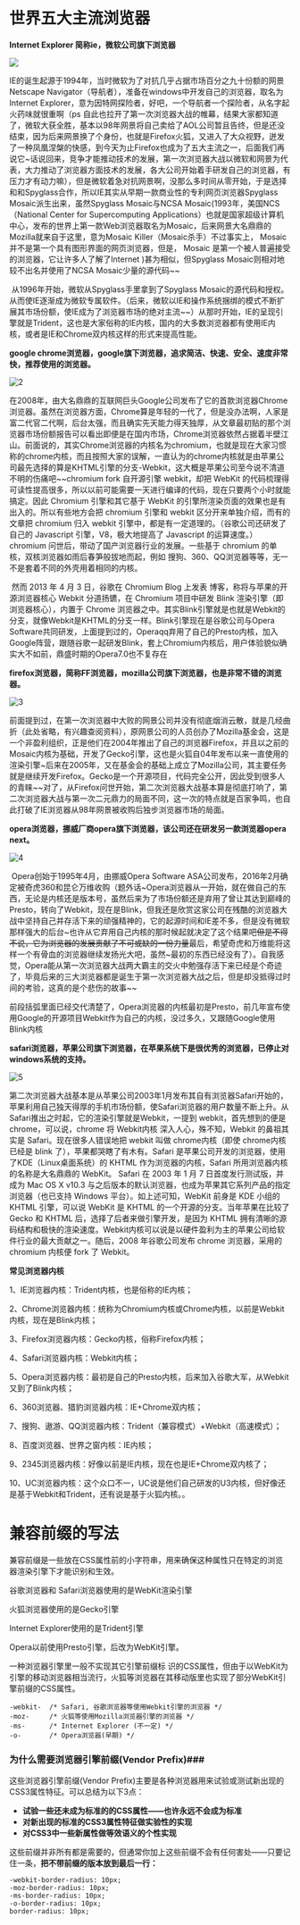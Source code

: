 世界五大主流浏览器
===

**Internet Explorer 简称ie，微软公司旗下浏览器**

![](../images/1.png)

IE的诞生起源于1994年，当时微软为了对抗几乎占据市场百分之九十份额的网景Netscape Navigator（导航者），准备在windows中开发自己的浏览器，取名为Internet Explorer，意为因特网探险者，好吧，一个导航者一个探险者，从名字起火药味就很重啊（ps 自此也拉开了第一次浏览器大战的帷幕，结果大家都知道了，微软大获全胜，基本以98年网景将自己卖给了AOL公司暂且告终，但是还没结束，因为后来网景换了个身份，也就是Firefox火狐，又进入了大众视野，迸发了一种凤凰涅槃的快感，到今天为止Firefox也成为了五大主流之一，后面我们再说它~话说回来，竞争才能推动技术的发展，第一次浏览器大战以微软和网景为代表，大力推动了浏览器方面技术的发展，各大公司开始着手研发自己的浏览器，有压力才有动力嘛），但是微软着急对抗网景啊，没那么多时间从零开始，于是选择和和Spyglass合作，所以IE其实从早期一款商业性的专利网页浏览器Spyglass Mosaic派生出来，虽然Spyglass Mosaic与NCSA Mosaic(1993年，美国NCS（National Center for Supercomputing Applications）也就是国家超级计算机中心，发布的世界上第一款Web浏览器取名为Mosaic，后来网景大名鼎鼎的Mozilla就来自于这里，意为Mosaic Killer（Mosaic杀手）不过事实上， Mosaic 并不是第一个具有图形界面的网页浏览器，但是， Mosaic 是第一个被人普遍接受的浏览器，它让许多人了解了Internet )甚为相似，但Spyglass Mosaic则相对地较不出名并使用了NCSA Mosaic少量的源代码~~

​     从1996年开始，微软从Spyglass手里拿到了Spyglass Mosaic的源代码和授权。从而使IE逐渐成为微软专属软件。（后来，微软以IE和操作系统捆绑的模式不断扩展其市场份额，使IE成为了浏览器市场的绝对主流~~）从那时开始，IE的呈现引擎就是Trident，这也是大家俗称的IE内核，国内的大多数浏览器都有使用IE内核，或者是IE和Chrome双内核这样的形式来提高性能。



**google chrome浏览器，google旗下浏览器，追求简洁、快速、安全、速度非常快，推荐使用的浏览器。**

![2](../images/2.png)

在2008年，由大名鼎鼎的互联网巨头Google公司发布了它的首款浏览器Chrome浏览器。虽然在浏览器方面，Chrome算是年轻的一代了，但是没办法啊，人家是富二代官二代啊，后台太强，而且确实先天能力得天独厚，从文章最初贴的那个浏览器市场份额报告可以看出即便是在国内市场，Chrome浏览器依然占据着半壁江山。前面说的，其实Chrome浏览器的内核名为chromium，也就是现在大家习惯称的chrome内核，而且按照大家的误解，一直认为的chrome内核就是由苹果公司最先选择的算是KHTML引擎的分支-Webkit，这大概是苹果公司至今说不清道不明的伤痛吧~~chromium fork 自开源引擎 webkit，却把 WebKit 的代码梳理得可读性提高很多，所以以前可能需要一天进行编译的代码，现在只要两个小时就能搞定。因此 Chromium 引擎和其它基于 WebKit 的引擎所渲染页面的效果也是有出入的。所以有些地方会把 chromium 引擎和 webkit 区分开来单独介绍，而有的文章把 chromium 归入 webkit 引擎中，都是有一定道理的。（谷歌公司还研发了自己的 Javascript 引擎，V8，极大地提高了 Javascript 的运算速度。）chromium 问世后，带动了国产浏览器行业的发展。一些基于 chromium 的单核，双核浏览器如雨后春笋般拔地而起，例如 搜狗、360、QQ浏览器等等，无一不是套着不同的外壳用着相同的内核。

​     然而 2013 年 4 月 3 日，谷歌在 Chromium Blog 上发表 博客，称将与苹果的开源浏览器核心 Webkit 分道扬镳，在 Chromium 项目中研发 Blink 渲染引擎（即浏览器核心），内置于 Chrome 浏览器之中。其实Blink引擎就是也就是Webkit的分支，就像Webkit是KHTML的分支一样。Blink引擎现在是谷歌公司与Opera Software共同研发，上面提到过的，Operaqq弃用了自己的Presto内核，加入Google阵营，跟随谷歌一起研发Blink，套上Chromium内核后，用户体验貌似确实大不如前，鼎盛时期的Opera7.0也不复存在



**firefox浏览器，简称FF浏览器，mozilla公司旗下浏览器，也是非常不错的浏览器。**

![3](../images/3.png)

前面提到过，在第一次浏览器中大败的网景公司并没有彻底烟消云散，就是几经曲折（此处省略，有兴趣查阅资料），原网景公司的人员创办了Mozilla基金会，这是一个非盈利组织，正是他们在2004年推出了自己的浏览器Firefox，并且以之前的Mosaic内核为基础，开发了Gecko引擎，这也是火狐自04年发布以来一直使用的渲染引擎~后来在2005年，又在基金会的基础上成立了Mozilla公司，其主要任务就是继续开发Firefox。Gecko是一个开源项目，代码完全公开，因此受到很多人的青睐~~对了，从Firefox问世开始，第二次浏览器大战基本算是彻底打响了，第二次浏览器大战与第一次二元鼎力的局面不同，这一次的特点就是百家争鸣，也自此打破了IE浏览器从98年网景被收购后独步浏览器市场的局面。



**opera浏览器，挪威厂商opera旗下浏览器，该公司还在研发另一款浏览器opera next。**

![4](../images/4.png)

​      Opera创始于1995年4月，由挪威Opera Software ASA公司发布，2016年2月确定被奇虎360和昆仑万维收购（题外话~Opera浏览器从一开始，就在做自己的东西，无论是内核还是版本号，虽然后来为了市场份额还是弃用了曾让其达到巅峰的Presto，转向了Webkit，现在是Blink，但我还是欣赏这家公司在残酷的浏览器大战中坚持自己并存活下来的顽强精神的，它的起源时间和IE差不多，但是没有微软那样强大的后台~也许从它弃用自己内核的那时候起就决定了这个结果吧~~但是不得不说，它为浏览器的发展贡献了不可或缺的一份力量~~最后，希望奇虎和万维能将这样一个有骨血的浏览器继续发扬光大吧，虽然~最初的东西已经没有了）。自我感觉，Opera能从第一次浏览器大战两大霸主的交火中勉强存活下来已经是个奇迹了，毕竟后来的三大浏览器都是诞生于第一次浏览器大战之后，但是却没抵得过时间的考验，这真的是个悲伤的故事~~

​      前段括弧里面已经交代清楚了，Opera浏览器的内核最初是Presto，前几年宣布使用Google的开源项目Webkit作为自己的内核，没过多久，又跟随Google使用Blink内核



**safari浏览器，苹果公司旗下浏览器，在苹果系统下是很优秀的浏览器，已停止对windows系统的支持。**

![5](../images/5.png)

​      第二次浏览器大战基本是从苹果公司2003年1月发布其自有浏览器Safari开始的，苹果利用自己独天得厚的手机市场份额，使Safari浏览器的用户数量不断上升。从Safari推出之时起，它的渲染引擎就是Webkit，一提到 webkit，首先想到的便是 chrome，可以说，chrome 将 Webkit内核 深入人心，殊不知，Webkit 的鼻祖其实是 Safari。现在很多人错误地把 webkit 叫做 chrome内核（即使 chrome内核已经是 blink 了），苹果都哭瞎了有木有。Safari 是苹果公司开发的浏览器，使用了KDE（Linux桌面系统）的 KHTML 作为浏览器的内核，Safari 所用浏览器内核的名称是大名鼎鼎的 WebKit。 Safari 在 2003 年 1 月 7 日首度发行测试版，并成为 Mac OS X v10.3 与之后版本的默认浏览器，也成为苹果其它系列产品的指定浏览器（也已支持 Windows 平台）。如上述可知，WebKit 前身是 KDE 小组的 KHTML 引擎，可以说 WebKit 是 KHTML 的一个开源的分支。当年苹果在比较了 Gecko 和 KHTML 后，选择了后者来做引擎开发，是因为 KHTML 拥有清晰的源码结构和极快的渲染速度。Webkit内核可以说是以硬件盈利为主的苹果公司给软件行业的最大贡献之一。随后，2008 年谷歌公司发布 chrome 浏览器，采用的 chromium 内核便 fork 了 Webkit。

**常见浏览器内核**

1、IE浏览器内核：Trident内核，也是俗称的IE内核；

2、Chrome浏览器内核：统称为Chromium内核或Chrome内核，以前是Webkit内核，现在是Blink内核；

3、Firefox浏览器内核：Gecko内核，俗称Firefox内核；

4、Safari浏览器内核：Webkit内核；

5、Opera浏览器内核：最初是自己的Presto内核，后来加入谷歌大军，从Webkit又到了Blink内核；

6、360浏览器、猎豹浏览器内核：IE+Chrome双内核；

7、搜狗、遨游、QQ浏览器内核：Trident（兼容模式）+Webkit（高速模式）；

8、百度浏览器、世界之窗内核：IE内核；

9、2345浏览器内核：好像以前是IE内核，现在也是IE+Chrome双内核了；

10、UC浏览器内核：这个众口不一，UC说是他们自己研发的U3内核，但好像还是基于Webkit和Trident，还有说是基于火狐内核。。

兼容前缀的写法
===

兼容前缀是一些放在CSS属性前的小字符串，用来确保这种属性只在特定的浏览器渲染引擎下才能识别和生效。

谷歌浏览器和 Safari浏览器使用的是WebKit渲染引擎

火狐浏览器使用的是Gecko引擎

Internet Explorer使用的是Trident引擎

Opera以前使用Presto引擎，后改为WebKit引擎。

一种浏览器引擎里一般不实现其它引擎前缀标 识的CSS属性，但由于以WebKit为引擎的移动浏览器相当流行，火狐等浏览器在其移动版里也实现了部分WebKit引擎前缀的CSS属性。

```
-webkit-  /* Safari, 谷歌浏览器等使用Webkit引擎的浏览器 */
-moz-     /* 火狐等使用Mozilla浏览器引擎的浏览器 */
-ms-      /* Internet Explorer (不一定) */ 
-o-       /* Opera浏览器(早期) */
```

### 为什么需要浏览器引擎前缀(Vendor Prefix)###

这些浏览器引擎前缀(Vendor Prefix)主要是各种浏览器用来试验或测试新出现的CSS3属性特征。可以总结为以下3点：

- **试验一些还未成为标准的的CSS属性——也许永远不会成为标准**
- **对新出现的标准的CSS3属性特征做实验性的实现**
- **对CSS3中一些新属性做等效语义的个性实现**

这些前缀并非所有都是需要的，但通常你加上这些前缀不会有任何害处——只要记住一条，**把不带前缀的版本放到最后一行：**

```
-webkit-border-radius: 10px; 
-moz-border-radius: 10px; 
-ms-border-radius: 10px; 
-o-border-radius: 10px; 
border-radius: 10px; 
```